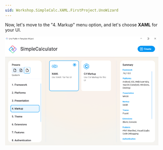 ```yaml
---
uid: Workshop.SimpleCalc.XAML.FirstProject.UnoWizard
---
```

Now, let's move to the "4. Markup" menu option, and let's choose **XAML** for your UI.

<picture>
  <source media="(prefers-color-scheme: dark)" srcset="../../../art/Dark/Wizard/5.Markup-XAML.png">
  <source media="(prefers-color-scheme: light)" srcset="../../../art/Light/Wizard/5.Markup-XAML.png">
  <img alt="Uno Platform App template" src="../../../art/Light/Wizard/5.Markup-XAML.png">
</picture>
